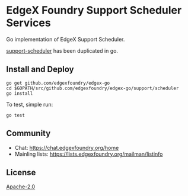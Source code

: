 # EdgeX Foundry Support Scheduler Services

Go implementation of EdgeX Support Scheduler.

[support-scheduler](https://github.com/edgexfoundry/support-scheduler) has been duplicated in go.

## Install and Deploy

```
go get github.com/edgexfoundry/edgex-go
cd $GOPATH/src/github.com/edgexfoundry/edgex-go/support/scheduler
go install
```

To test, simple run:

```
go test
```

## Community
- Chat: https://chat.edgexfoundry.org/home
- Mainling lists: https://lists.edgexfoundry.org/mailman/listinfo

## License
[Apache-2.0](LICENSE)
